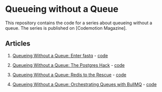 # Queueing without a Queue

This repository contains the code for a series about queueing without a queue.
The series is published on [Codemotion Magazine].

## Articles

1. [Queueing Without a Queue: Enter fastq](https://www.codemotion.com/magazine/backend/software-architecture/queueing-without-a-queue-enter-fastq/) - [code](https://github.com/Puppo/queueing-without-a-queue/tree/fastq-result)
  
2. [Queueing Without a Queue: The Postgres Hack]() - [code](https://github.com/Puppo/queueing-without-a-queue/tree/postgres-result)

3. [Queueing Without a Queue: Redis to the Rescue]() - [code](./bullmq)

4. [Queueing Without a Queue: Orchestrating Queues with BullMQ]() - [code](./bullmq-flow)
